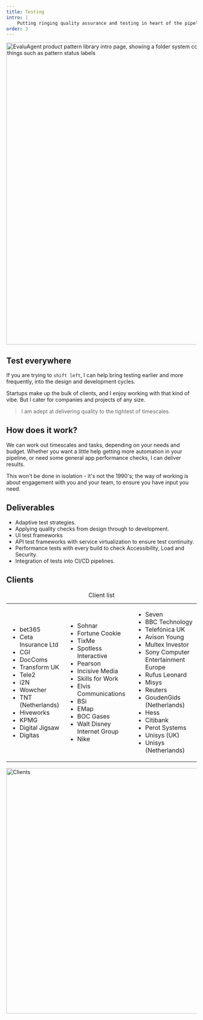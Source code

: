 ```yaml
---
title: Testing
intro: |
    Putting ringing quality assurance and testing in heart of the pipeline, from design to production.
order: 3
---
```


<picture>
    <img src="/assets/img/qe.png" alt="EvaluAgent product pattern library intro page, showing a folder system containing the patterns and documenting things such as pattern status labels" width="800" loading="lazy" decoding="async" />
</picture>

## Test everywhere

If you are trying to `shift left`, I can help bring testing earlier and more frequently, into the design and development cycles.

Startups make up the bulk of clients, and I enjoy working with that kind of vibe. But I cater for companies and projects of any size. 

> I am adept at delivering quality to the tightest of timescales.

## How does it work?

We can work out timescales and tasks, depending on your needs and budget. Whether you want a little help getting more automation in your pipeline, or need some general app performance checks, I can deliver results. 

This won't be done in isolation - it's not the 1990's; the way of working is about engagement with you and your team, to ensure you have input you need.

## Deliverables

- Adaptive test strategies.
- Applying quality checks from design through to development.
- UI test frameworks
- API test frameworks with service virtualization to ensure test continuity.
- Performance tests with every build to check Accessibility, Load and Security.
- Integration of tests into CI/CD pipelines.

## Clients

<section class="table-container" tabindex="0" aria-labelledby="caption">
    <table>
        <caption id="caption">Client list</caption>
        <tr>
            <td>
                <ul>
                    <li>bet365</li>
                    <li>Ceta Insurance Ltd</li>
                    <li>CGI</li>
                    <li>DocComs</li>
                    <li>Transform UK</li>
                    <li>Tele2</li>
                    <li>i2N</li>
                    <li>Wowcher</li>
                    <li>TNT (Netherlands)</li>
                    <li>Hiveworks</li>
                    <li>KPMG</li>
                    <li>Digital Jigsaw</li>
                    <li>Digitas</li>
                </ul>
            </td>
            <td>
                <ul>
                    <li>Sohnar</li>
                    <li>Fortune Cookie</li>
                    <li>TixMe</li>
                    <li>Spotless Interactive</li>
                    <li>Pearson</li>
                    <li>Incisive Media</li>
                    <li>Skills for Work</li>
                    <li>Elvis Communications</li>
                    <li>BSi</li>
                    <li>EMap</li>
                    <li>BOC Gases</li>
                    <li>Walt Disney Internet Group</li>
                    <li>Nike</li>
                </ul>
            </td>
            <td>
                <ul>
                    <li>Seven</li>
                    <li>BBC Technology</li>
                    <li>Telefónica UK</li>
                    <li>Avison Young</li>
                    <li>Multex Investor</li>
                    <li>Sony Computer Entertainment Europe</li>
                    <li>Rufus Leonard</li>
                    <li>Misys</li>
                    <li>Reuters</li>
                    <li>GoudenGids (Netherlands)</li>
                    <li>Hess</li>
                    <li>Citibank</li>
                    <li>Perot Systems</li>
                    <li>Unisys (UK)</li>
                    <li>Unisys (Netherlands)</li>
                </ul>
            </td>
        </tr>
    </table>
</section>

<picture>
    <img src="/assets/img/clients-qe.png" alt="Clients" width="650" decoding="async" />
</picture>
